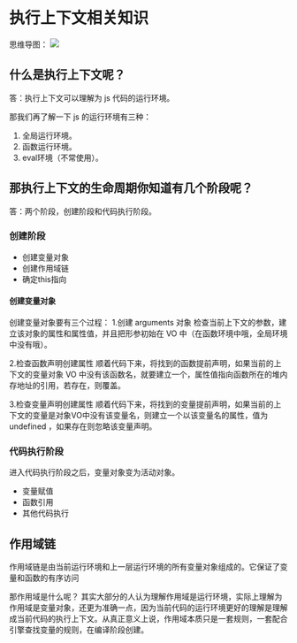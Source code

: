 # 执行上下文相关知识

思维导图：
![](https://user-gold-cdn.xitu.io/2019/10/25/16e02085a7bd281c?w=1053&h=428&f=png&s=64804)
## 什么是执行上下文呢？
答：执行上下文可以理解为 js 代码的运行环境。

那我们再了解一下 js 的运行环境有三种：

1. 全局运行环境。
2. 函数运行环境。
3. eval环境（不常使用）。

## 那执行上下文的生命周期你知道有几个阶段呢？
答：两个阶段，创建阶段和代码执行阶段。

### 创建阶段

- 创建变量对象
- 创建作用域链
- 确定this指向

#### 创建变量对象

创建变量对象要有三个过程：
1.创建 arguments 对象
检查当前上下文的参数，建立该对象的属性和属性值，并且把形参初始在 VO 中（在函数环境中哦，全局环境中没有哦）。

2.检查函数声明创建属性
顺着代码下来，将找到的函数提前声明，如果当前的上下文的变量对象 VO 中没有该函数名，就要建立一个，属性值指向函数所在的堆内存地址的引用，若存在，则覆盖。

3.检查变量声明创建属性
顺着代码下来，将找到的变量提前声明，如果当前的上下文的变量是对象VO中没有该变量名，则建立一个以该变量名的属性，值为 undefined ，如果存在则忽略该变量声明。

### 代码执行阶段
进入代码执行阶段之后，变量对象变为活动对象。

- 变量赋值
- 函数引用
- 其他代码执行


## 作用域链
作用域链是由当前运行环境和上一层运行环境的所有变量对象组成的。它保证了变量和函数的有序访问

那作用域是什么呢？
其实大部分的人认为理解作用域是运行环境，实际上理解为作用域是变量对象，还更为准确一点，因为当前代码的运行环境更好的理解是理解成当前代码的执行上下文。从真正意义上说，作用域本质只是一套规则，一套配合引擎查找变量的规则，在编译阶段创建。
